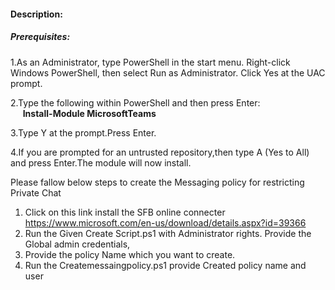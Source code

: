 #### Description:
##### Prerequisites:
1.As an Administrator, type PowerShell in the start menu. Right-click Windows PowerShell, then select Run as Administrator.
Click Yes at the UAC prompt.

2.Type the following within PowerShell and then press Enter:\
&nbsp;&nbsp;&nbsp;&nbsp;&nbsp;**Install-Module MicrosoftTeams**
  
3.Type Y at the prompt.Press Enter.

4.If you are prompted for an untrusted repository,then type A (Yes to All) and press Enter.The module will now install. 



Please fallow below steps to create the Messaging policy for restricting  Private Chat
1)	Click on this link install the SFB online connecter https://www.microsoft.com/en-us/download/details.aspx?id=39366
2)	Run the Given Create Script.ps1 with Administrator rights. Provide the Global admin credentials, 
3)	Provide the policy Name which you want to create.
4)	Run the Createmessaingpolicy.ps1 provide Created policy name and user






